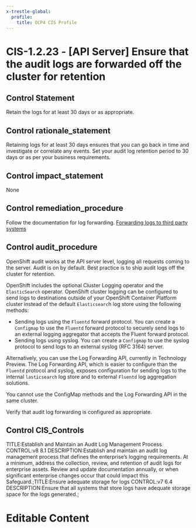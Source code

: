 ```yaml
---
x-trestle-global:
  profile:
    title: OCP4 CIS Profile
---
```


# CIS-1.2.23 - \[API Server\] Ensure that the audit logs are forwarded off the cluster for retention

## Control Statement

Retain the logs for at least 30 days or as appropriate.

## Control rationale_statement

Retaining logs for at least 30 days ensures that you can go back in time and investigate or correlate any events. Set your audit log retention period to 30 days or as per your business requirements.

## Control impact_statement

None

## Control remediation_procedure

Follow the documentation for log forwarding. [Forwarding logs to third party systems](https://docs.openshift.com/container-platform/4.5/logging/cluster-logging-external.html)

## Control audit_procedure

OpenShift audit works at the API server level, logging all requests coming to the server. Audit is on by default. Best practice is to ship audit logs off the cluster for retention. 

OpenShift includes the optional Cluster Logging operator and the `ElasticSearch` operator. OpenShift cluster logging can be configured to send logs to destinations outside of your OpenShift Container Platform cluster instead of the default `Elasticsearc`h log store using the following methods:

- Sending logs using the `Fluentd` forward protocol. You can create a `Configmap` to use the `Fluentd` forward protocol to securely send logs to an external logging aggregator that accepts the Fluent forward protocol.
- Sending logs using syslog. You can create a `Configmap` to use the syslog protocol to send logs to an external syslog (RFC 3164) server.

Alternatively, you can use the Log Forwarding API, currently in Technology Preview. The Log Forwarding API, which is easier to configure than the `Fluentd` protocol and syslog, exposes configuration for sending logs to the internal `lasticsearch` log store and to external `Fluentd` log aggregation solutions.

You cannot use the ConfigMap methods and the Log Forwarding API in the same cluster.

Verify that audit log forwarding is configured as appropriate.

## Control CIS_Controls

TITLE:Establish and Maintain an Audit Log Management Process CONTROL:v8 8.1 DESCRIPTION:Establish and maintain an audit log management process that defines the enterprise’s logging requirements. At a minimum, address the collection, review, and retention of audit logs for enterprise assets. Review and update documentation annually, or when significant enterprise changes occur that could impact this Safeguard.;TITLE:Ensure adequate storage for logs CONTROL:v7 6.4 DESCRIPTION:Ensure that all systems that store logs have adequate storage space for the logs generated.;

# Editable Content

<!-- Make additions and edits below -->
<!-- The above represents the contents of the control as received by the profile, prior to additions. -->
<!-- If the profile makes additions to the control, they will appear below. -->
<!-- The above markdown may not be edited but you may edit the content below, and/or introduce new additions to be made by the profile. -->
<!-- If there is a yaml header at the top, parameter values may be edited. Use --set-parameters to incorporate the changes during assembly. -->
<!-- The content here will then replace what is in the profile for this control, after running profile-assemble. -->
<!-- The current profile has no added parts for this control, but you may add new ones here. -->
<!-- Each addition must have a heading either of the form ## Control my_addition_name -->
<!-- or ## Part a. (where the a. refers to one of the control statement labels.) -->
<!-- "## Control" parts are new parts added after the statement part. -->
<!-- "## Part" parts are new parts added into the top-level statement part with that label. -->
<!-- Subparts may be added with nested hash levels of the form ### My Subpart Name -->
<!-- underneath the parent ## Control or ## Part being added -->
<!-- See https://ibm.github.io/compliance-trestle/tutorials/ssp_profile_catalog_authoring/ssp_profile_catalog_authoring for guidance. -->
